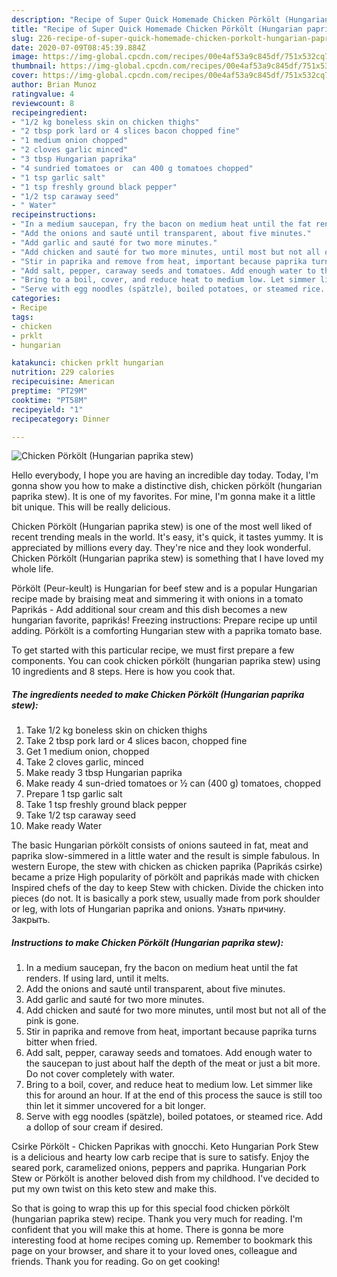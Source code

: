 ```yaml
---
description: "Recipe of Super Quick Homemade Chicken Pörkölt (Hungarian paprika stew)"
title: "Recipe of Super Quick Homemade Chicken Pörkölt (Hungarian paprika stew)"
slug: 226-recipe-of-super-quick-homemade-chicken-porkolt-hungarian-paprika-stew
date: 2020-07-09T08:45:39.884Z
image: https://img-global.cpcdn.com/recipes/00e4af53a9c845df/751x532cq70/chicken-porkolt-hungarian-paprika-stew-recipe-main-photo.jpg
thumbnail: https://img-global.cpcdn.com/recipes/00e4af53a9c845df/751x532cq70/chicken-porkolt-hungarian-paprika-stew-recipe-main-photo.jpg
cover: https://img-global.cpcdn.com/recipes/00e4af53a9c845df/751x532cq70/chicken-porkolt-hungarian-paprika-stew-recipe-main-photo.jpg
author: Brian Munoz
ratingvalue: 4
reviewcount: 8
recipeingredient:
- "1/2 kg boneless skin on chicken thighs"
- "2 tbsp pork lard or 4 slices bacon chopped fine"
- "1 medium onion chopped"
- "2 cloves garlic minced"
- "3 tbsp Hungarian paprika"
- "4 sundried tomatoes or  can 400 g tomatoes chopped"
- "1 tsp garlic salt"
- "1 tsp freshly ground black pepper"
- "1/2 tsp caraway seed"
- " Water"
recipeinstructions:
- "In a medium saucepan, fry the bacon on medium heat until the fat renders. If using lard, until it melts."
- "Add the onions and sauté until transparent, about five minutes."
- "Add garlic and sauté for two more minutes."
- "Add chicken and sauté for two more minutes, until most but not all of the pink is gone."
- "Stir in paprika and remove from heat, important because paprika turns bitter when fried."
- "Add salt, pepper, caraway seeds and tomatoes. Add enough water to the saucepan to just about half the depth of the meat or just a bit more. Do not cover completely with water."
- "Bring to a boil, cover, and reduce heat to medium low. Let simmer like this for around an hour. If at the end of this process the sauce is still too thin let it simmer uncovered for a bit longer."
- "Serve with egg noodles (spätzle), boiled potatoes, or steamed rice. Add a dollop of sour cream if desired."
categories:
- Recipe
tags:
- chicken
- prklt
- hungarian

katakunci: chicken prklt hungarian 
nutrition: 229 calories
recipecuisine: American
preptime: "PT29M"
cooktime: "PT58M"
recipeyield: "1"
recipecategory: Dinner

---
```



![Chicken Pörkölt (Hungarian paprika stew)](https://img-global.cpcdn.com/recipes/00e4af53a9c845df/751x532cq70/chicken-porkolt-hungarian-paprika-stew-recipe-main-photo.jpg)

Hello everybody, I hope you are having an incredible day today. Today, I'm gonna show you how to make a distinctive dish, chicken pörkölt (hungarian paprika stew). It is one of my favorites. For mine, I'm gonna make it a little bit unique. This will be really delicious.

Chicken Pörkölt (Hungarian paprika stew) is one of the most well liked of recent trending meals in the world. It's easy, it's quick, it tastes yummy. It is appreciated by millions every day. They're nice and they look wonderful. Chicken Pörkölt (Hungarian paprika stew) is something that I have loved my whole life.

Pörkölt (Peur-keult) is Hungarian for beef stew and is a popular Hungarian recipe made by braising meat and simmering it with onions in a tomato Paprikás - Add additional sour cream and this dish becomes a new hungarian favorite, paprikás! Freezing instructions: Prepare recipe up until adding. Pörkölt is a comforting Hungarian stew with a paprika tomato base.


To get started with this particular recipe, we must first prepare a few components. You can cook chicken pörkölt (hungarian paprika stew) using 10 ingredients and 8 steps. Here is how you cook that.

<!--inarticleads1-->

##### The ingredients needed to make Chicken Pörkölt (Hungarian paprika stew):

1. Take 1/2 kg boneless skin on chicken thighs
1. Take 2 tbsp pork lard or 4 slices bacon, chopped fine
1. Get 1 medium onion, chopped
1. Take 2 cloves garlic, minced
1. Make ready 3 tbsp Hungarian paprika
1. Make ready 4 sun-dried tomatoes or ½ can (400 g) tomatoes, chopped
1. Prepare 1 tsp garlic salt
1. Take 1 tsp freshly ground black pepper
1. Take 1/2 tsp caraway seed
1. Make ready  Water


The basic Hungarian pörkölt consists of onions sauteed in fat, meat and paprika slow-simmered in a little water and the result is simple fabulous. In western Europe, the stew with chicken as chicken paprika (Paprikás csirke) became a prize High popularity of pörkölt and paprikás made with chicken Inspired chefs of the day to keep Stew with chicken. Divide the chicken into pieces (do not. It is basically a pork stew, usually made from pork shoulder or leg, with lots of Hungarian paprika and onions. Узнать причину. Закрыть. 

<!--inarticleads2-->

##### Instructions to make Chicken Pörkölt (Hungarian paprika stew):

1. In a medium saucepan, fry the bacon on medium heat until the fat renders. If using lard, until it melts.
1. Add the onions and sauté until transparent, about five minutes.
1. Add garlic and sauté for two more minutes.
1. Add chicken and sauté for two more minutes, until most but not all of the pink is gone.
1. Stir in paprika and remove from heat, important because paprika turns bitter when fried.
1. Add salt, pepper, caraway seeds and tomatoes. Add enough water to the saucepan to just about half the depth of the meat or just a bit more. Do not cover completely with water.
1. Bring to a boil, cover, and reduce heat to medium low. Let simmer like this for around an hour. If at the end of this process the sauce is still too thin let it simmer uncovered for a bit longer.
1. Serve with egg noodles (spätzle), boiled potatoes, or steamed rice. Add a dollop of sour cream if desired.


Csirke Pörkölt - Chicken Paprikas with gnocchi. Keto Hungarian Pork Stew is a delicious and hearty low carb recipe that is sure to satisfy. Enjoy the seared pork, caramelized onions, peppers and paprika. Hungarian Pork Stew or Pörkölt is another beloved dish from my childhood. I&#39;ve decided to put my own twist on this keto stew and make this. 

So that is going to wrap this up for this special food chicken pörkölt (hungarian paprika stew) recipe. Thank you very much for reading. I'm confident that you will make this at home. There is gonna be more interesting food at home recipes coming up. Remember to bookmark this page on your browser, and share it to your loved ones, colleague and friends. Thank you for reading. Go on get cooking!

